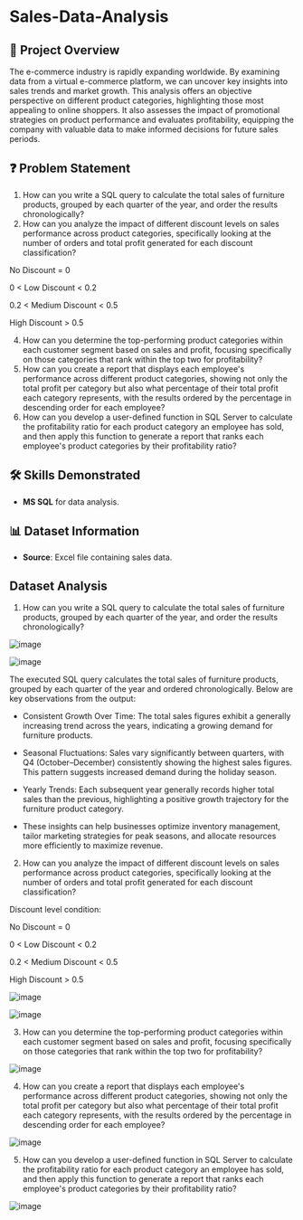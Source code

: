 # **Sales-Data-Analysis**

## 📌 **Project Overview**
The e-commerce industry is rapidly expanding worldwide. By examining data from a virtual e-commerce platform, we can uncover key insights into sales trends and market growth. This analysis offers an objective perspective on different product categories, highlighting those most appealing to online shoppers. It also assesses the impact of promotional strategies on product performance and evaluates profitability, equipping the company with valuable data to make informed decisions for future sales periods.


## ❓ **Problem Statement**
1. How can you write a SQL query to calculate the total sales of furniture products, grouped by each quarter of the year, and order the results chronologically?
2. How can you analyze the impact of different discount levels on sales performance across product categories, specifically looking at the number of orders and total profit generated for each discount classification?

No Discount = 0 

0 < Low Discount < 0.2 

0.2 < Medium Discount < 0.5 

High Discount > 0.5

4. How can you determine the top-performing product categories within each customer segment based on sales and profit, focusing specifically on those categories that rank within the top two for profitability?
5. How can you create a report that displays each employee's performance across different product categories, showing not only the total profit per category but also what percentage of their total profit each category represents, with the results ordered by the percentage in descending order for each employee?
6. How can you develop a user-defined function in SQL Server to calculate the profitability ratio for each product category an employee has sold, and then apply this function to generate a report that ranks each employee's product categories by their profitability ratio?

## 🛠️ **Skills Demonstrated**
- __MS SQL__ for data analysis.

## 📊 **Dataset Information**
- **Source**: Excel file containing sales data.

## **Dataset Analysis**
1. How can you write a SQL query to calculate the total sales of furniture products, grouped by each quarter of the year, and order the results chronologically?

![image](https://github.com/user-attachments/assets/a886932b-7e8f-4694-bfff-d0c37db2bd99)

![image](https://github.com/user-attachments/assets/c907c807-5766-40e1-9611-9082787fdb03)

The executed SQL query calculates the total sales of furniture products, grouped by each quarter of the year and ordered chronologically. Below are key observations from the output:

- Consistent Growth Over Time: The total sales figures exhibit a generally increasing trend across the years, indicating a growing demand for furniture products.

- Seasonal Fluctuations: Sales vary significantly between quarters, with Q4 (October–December) consistently showing the highest sales figures. This pattern suggests increased demand during the holiday season.

- Yearly Trends: Each subsequent year generally records higher total sales than the previous, highlighting a positive growth trajectory for the furniture product category.

- These insights can help businesses optimize inventory management, tailor marketing strategies for peak seasons, and allocate resources more efficiently to maximize revenue.


2. How can you analyze the impact of different discount levels on sales performance across product categories, specifically looking at the number of orders and total profit generated for each discount classification?

Discount level condition:

No Discount = 0 

0 < Low Discount < 0.2 

0.2 < Medium Discount < 0.5 

High Discount > 0.5

![image](https://github.com/user-attachments/assets/560c18b1-a299-4cfa-b61f-52879e6598e7)

![image](https://github.com/user-attachments/assets/214e4e88-b1ea-4e6e-a8e4-4fb23e60e917)


  
3. How can you determine the top-performing product categories within each customer segment based on sales and profit, focusing specifically on those categories that rank within the top two for profitability?

![image](https://github.com/user-attachments/assets/30696b7c-bbc2-4e2c-9579-6ce779fcfe7e)

4. How can you create a report that displays each employee's performance across different product categories, showing not only the total profit per category but also what percentage of their total profit each category represents, with the results ordered by the percentage in descending order for each employee?
   
![image](https://github.com/user-attachments/assets/8efb494b-6475-4b52-9396-4cdee02c1be9)

5. How can you develop a user-defined function in SQL Server to calculate the profitability ratio for each product category an employee has sold, and then apply this function to generate a report that ranks each employee's product categories by their profitability ratio?

![image](https://github.com/user-attachments/assets/88ab66b4-099a-4aec-ac89-234663e8b69c)





  
